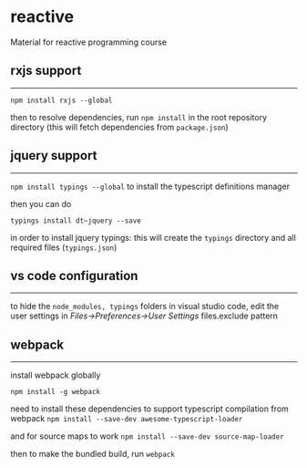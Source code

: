 # reactive
Material for reactive programming course

## rxjs support
----------
`npm install rxjs --global`

then to resolve dependencies, run
`npm install` in the root repository directory (this will fetch dependencies from `package.json`)

## jquery support
----------
`npm install typings --global` to install the typescript definitions manager

then you can do

`typings install dt~jquery --save` 

in order to install jquery typings: this will create the `typings` directory and all required files (`typings.json`)

## vs code configuration
----------
to hide the `node_modules, typings` folders in visual studio code, edit the user settings in *Files->Preferences->User Settings* files.exclude pattern

## webpack
----------
install webpack globally

`npm install -g webpack`

need to install these dependencies to support typescript compilation from webpack
`npm install --save-dev awesome-typescript-loader`

and for source maps to work
`npm install --save-dev source-map-loader`

then to make the bundled build, run `webpack`
